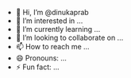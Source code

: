 - 👋 Hi, I’m @dinukaprab
- 👀 I’m interested in ...
- 🌱 I’m currently learning ...
- 💞️ I’m looking to collaborate on ...
- 📫 How to reach me ...
- 😄 Pronouns: ...
- ⚡ Fun fact: ...

<!---
dinukaprab/dinukaprab is a ✨ special ✨ repository because its `README.md` (this file) appears on your GitHub profile.
You can click the Preview link to take a look at your changes.
--->
